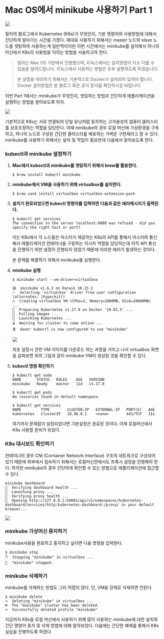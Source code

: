 # Mac OS에서 minikube 사용하기 Part 1

![](https://miro.medium.com/max/3454/1*5BUo9SV9idWAKP85w8L3Eg.png) 

필자의 블로그에서 Kubernetes (K8s)가 무엇인지, 기본 명령어와 사용방법에 대해서 간단하게 알아가는 시간을 가졌다. 재대로 사용하기 위해서는 master 노드와 slave 노드를 셋팅하여 사용하는게 일반적이지만 이번 시간에서는 minikube를 설치해서 하나의 머신에서 K8s의 사용법을 익히는 방법을 서술하고자 한다. 

>필자는 Mac OS 기반에서 진행했으며, 리눅스에서는 설치방법이 다소 다를 수 있음을 알려드립니다. 리눅스에서 사용하는 방법은 추후 설명하도록 하겠습니다. 
>
>본 설명을 따라하기 위해서는 기본적으로 Docker가 설치되어 있어야 합니다. Docker 설치방법은 본 블로그 혹은 공식 문서를 확인하시길 바랍니다. 



 이번 Part 1에서는 minikube가 무엇인지, 셋팅하는 방법과 간단하게 애플리케이션을 실행하는 방법을 알아보도록 하자. 

![](https://t1.daumcdn.net/cfile/tistory/99FD41465C9327AB38)

 기본적으로 K8s는 서로 연결되어 단일 유닛처럼 동작하는 고가용성의 컴퓨터 클러스터를 상호조정하는 역할을 담당한다. 이때 minikube의 경우 로컬 머신에 가상환경을 구축하고, 하나의 노드로 구성된 간단한 클러스터를 배포하는 가벼운 구현체라고 할 수 있다. minikube를 사용하기 위해서는 설치 및 작업이 필요한데 다음에서 알아보도록 한다. 



### kubectl과 minikube 설정하기 

1. **Mac에서 kubectl과 minikube를 셋팅하기 위해서 brew를 활용한다.** 

   ```shell
   $ brew install kubectl minikube
   ```

2. **minikube에서 VM을 사용하기 위해 virtualbox를 설치한다.** 

   ```shell
   $ brew cask install virtualbox virtualbox-extension-pack 
   ```

3. **설치가 완료되었으면 kubectl 명령어를 입력하면 다음과 같은 에러메시지가 출력된다.** 

   ```shell
   $ kubectl get services
   The connection to the server localhost:8080 was refused - did you specify the right host or port?
   ```

    이는 K8s에서 각 노드들은 마스터가 제공하는 K8s의 API를 통해서 마스터와 통신해서 애플리케이션 컨테이너를 구동하는 지시자 역할을 담당하는데 아직 API 통신을 진행하기 위한 설정이 진행되지 않았기 때문에 이러한 에러가 발생하는 것이다. 

    본 문제를 해결하기 위해서 minikube를 실행한다. 

4. **minikube 실행** 

   ```shell
   $ minikube start --vm-driver=virtualbox
   
   😄  minikube v1.6.2 on Darwin 10.15.2
   ✨  Selecting 'virtualbox' driver from user configuration (alternates: [hyperkit])
   🔥  Creating virtualbox VM (CPUs=2, Memory=2000MB, Disk=20000MB) ...
   🐳  Preparing Kubernetes v1.17.0 on Docker '19.03.5' ...
   🚜  Pulling images ...
   🚀  Launching Kubernetes ...
   ⌛  Waiting for cluster to come online ...
   🏄  Done! kubectl is now configured to use "minikube"
   ```

   ![](https://github.com/pandora0667/TILD/blob/master/screenshot/minikube/minikube_virtualbox.png?raw=true)

    최초 설정시 관련 VM 이미지를 다운로드 하는 과정을 거치고 나서 virtualbox 화면을 살펴보면 위의 그림과 같이 minikube VM이 생성된 것을 확인할 수 있다. 

5. **kubectl 명령 확인하기**

   ```shell
   $ kubectl get node
   NAME       STATUS   ROLES    AGE   VERSION
   minikube   Ready    master   11d   v1.17.0
   
   $ kubectl get pods
   No resources found in default namespace.
   
   $ kubectl get services
   NAME         TYPE        CLUSTER-IP   EXTERNAL-IP   PORT(S)   AGE
   kubernetes   ClusterIP   10.96.0.1    <none>        443/TCP   31s
   ```

    여기까지 문제없이 설징되었다면 기본설정은 완료된 것이다. 이제 로컬머신에서 K8s 사용할 준비가 되었다. 

### K8s 대시보드 확인하기 

 컨테이너의 경우 CNI (Container Network Interface) 구조의 네트워크로 구성되어 있기 때문에 외부에서 접속하기 위해서는 로컬머신안에서도 프록시 설정을 진행해야 한다. 하지만 minikube의 경우 간단하게 확인할 수 있는 방법으로 애플리케이션에 접근할 수 있다. 

```shell
minikube dashboard
🤔  Verifying dashboard health ...
🚀  Launching proxy ...
🤔  Verifying proxy health ...
🎉  Opening http://127.0.0.1:64081/api/v1/namespaces/kubernetes-dashboard/services/http:kubernetes-dashboard:/proxy/ in your default browser...
```

![](https://github.com/pandora0667/TILD/blob/master/screenshot/minikube/dashboard.png?raw=true)



### minikube 가상머신 중지하기

 minikube사용을 완료하고 중지하고 싶다면 다음 명령을 입력한다. 

```shell
$ minikube stop
✋  Stopping "minikube" in virtualbox ...
🛑  "minikube" stopped.
```



### minikube 삭제하기 

 minikube를 삭제하는 방법도 그리 어렵지 않다. 단, VM을 강제로 삭제하면 안된다. 

```shell
$ minikube delete
🔥  Deleting "minikube" in virtualbox ...
💔  The "minikube" cluster has been deleted.
🔥  Successfully deleted profile "minikube"
```



 지금까지 K8s을 로컬 머신에서 사용하기 위해 많이 사용하는 minikube에 대한 설치와 간단 명령어 중지 및 삭제 방법에 대해 알아보았다. 다음에는 간단한 예제를 통해서 K8s 실습을 진행하도록 하겠다.

















